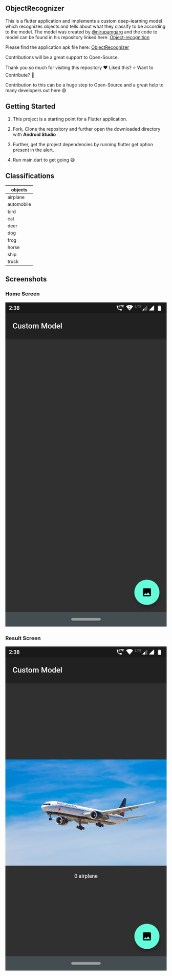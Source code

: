 ## ObjectRecognizer
This is a flutter application and implements a custom deep-learning model which recognizes objects and tells about what they classify to be according to the model. The model was created by [@nirupamgarg](https://github.com/nirupamgarg) and the code to model can be found in his repository linked here: [Object-recognition](https://github.com/nirupamgarg/Object-recoginition)

Please find the application apk file here: [ObjectRecognizer](https://apkfab.com/customml/abhinav.customml/apk?h=5926c39c30790722ce52bcb3cc8cf4bccd3a19a647fa64d24a07b4e829754124)

Contributions will be a great support to Open-Source.

Thank you so much for visiting this repository :heart: Liked this? :star: Want to Contribute? :fork_and_knife:

Contribution to this can be a huge step to Open-Source and a great help to many developers out here :smile:

## Getting Started

1. This project is a starting point for a Flutter application.

1. Fork, Clone the repository and further open the downloaded directory with **Android Studio**

1. Further, get the project dependencies by running flutter get option present in the alert.

1. Run main.dart to get going :smile:

## Classifications

objects|
-------|
airplane|
automobile|
bird|
cat|
deer|
dog|
frog|
horse|
ship|
truck|

## Screenshots

### Home Screen

![Home Screen](/images/home.png)

### Result Screen

![Result Screen](/images/result.png)
